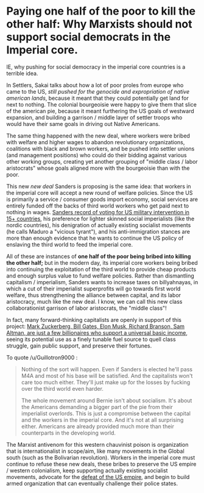 # Paying one half of the poor to kill the other half: Why Marxists should not support social democrats in the Imperial core.

IE, why pushing for social democracy in the imperial core countries is a terrible idea.

In Settlers, Sakai talks about how a lot of poor proles from europe who came to the US, _still pushed for the genocide and expropriation of native american lands_, because it meant that they could potentially get land for next to nothing. The colonial bourgeoisie were happy to give them that slice of the american pie, because it meant furthering the US goals of westward expansion, and building a garrison / middle layer of settler troops who would have their same goals in driving out Native Americans.

The same thing happened with the new deal, where workers were bribed with welfare and higher wages to abandon revolutionary organizations, coalitions with black and brown workers, and be pushed into settler unions (and management positions) who could do their bidding against various other working groups, creating yet another grouping of "middle class / labor aristocrats" whose goals aligned more with the bourgeoisie than with the poor.

This new _new deal_ Sanders is proposing is the same idea: that workers in the imperial core will accept a new round of welfare policies. Since the US is primarily a service / consumer goods import economy, social services are entirely funded off the backs of third world workers who get paid next to nothing in wages. [Sanders record of voting for US military intervention in 15+ countries](https://github.com/dessalines/essays/blob/master/socialism_faq.md#whats-wrong-with-bernie-sanders), his preference for lighter skinned social imperialists (like the nordic countries), his denigration of actually existing socialist movements (he calls Maduro a "vicious tyrant"), and his anti-immigration stances are more than enough evidence that he wants to continue the US policy of enslaving the third world to feed the imperial core.

All of these are instances of **one half of the poor being bribed into killing the other half;** but in the modern day, its imperial core workers being bribed into continuing the exploitation of the third world to provide cheap products and enough surplus value to fund welfare policies. Rather than dismantling capitalism / imperialism, Sanders wants to increase taxes on billyahnayas, in which a cut of their imperialist superprofits will go towards first world welfare, thus strengthening the alliance between capital, and its labor aristocracy, much like the new deal. I know, we can call this new class collaborationist garrison of labor aristocrats, the "middle class"!

In fact, many forward-thinking capitalists are openly in support of this project: [Mark Zuckerberg, Bill Gates, Elon Musk, Richard Branson, Sam Altman, are just a few billionaires who support a universal basic income](https://www.industryleadersmagazine.com/billionaire-entrepreneurs-who-support-universal-basic-income/), seeing its potential use as a finely tunable fuel source to quell class struggle, gain public support, and preserve their fortunes.

To quote /u/Guillotron9000 :

> Nothing of the sort will happen. Even if Sanders is elected he'll pass M4A and most of his base will be satisfied. And the capitalists won't care too much either. They'll just make up for the losses by fucking over the third world even harder.
>
> The whole movement around Bernie isn't about socialism. It's about the Americans demanding a bigger part of the pie from their imperialist overlords. This is just a compromise between the capital and the workers in the imperial core. And it's not at all surprising either. Americans are already provided much more than their counterparts in the developing world.

The Marxist antivenom for this western chauvinist poison is organization that is internationalist in scope/aim, like many movements in the Global south (such as the Bolivarian revolution). Workers in the imperial core must continue to refuse these new deals, these bribes to preserve the US empire / western colonialism, keep supporting actually existing socialist movements, advocate for the [defeat of the US empire](https://www.marxists.org/archive/lenin/works/1915/jul/26.htm), and begin to build armed organization that can eventually challenge their police states.
